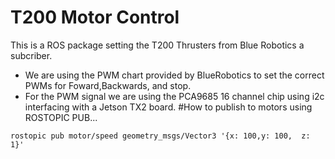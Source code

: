 # T200 Motor Control 
This is a ROS package setting the T200 Thrusters from Blue Robotics a subcriber.
- We are using the PWM chart provided by BlueRobotics to set the correct PWMs for Foward,Backwards, and stop.
- For the PWM signal we are using the PCA9685 16 channel chip using i2c interfacing with a Jetson TX2 board.
#How to publish to motors using ROSTOPIC PUB...

```
rostopic pub motor/speed geometry_msgs/Vector3 '{x: 100,y: 100,  z: 1}'
```
